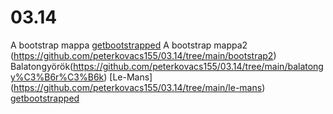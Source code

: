 # 03.14
 A bootstrap mappa [getbootstrapped](https://github.com/peterkovacs155/03.14/tree/main/bootstrap)
A bootstrap mappa2 (https://github.com/peterkovacs155/03.14/tree/main/bootstrap2)
Balatongyörök(https://github.com/peterkovacs155/03.14/tree/main/balatongy%C3%B6r%C3%B6k)
[Le-Mans] (https://github.com/peterkovacs155/03.14/tree/main/le-mans)
 [getbootstrapped](https://github.com/peterkovacs155/03.14/tree/main/bubosbanka)
